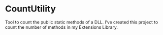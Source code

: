 # CountUtility

Tool to count the public static methods of a DLL.
I’ve created this project to count the number of methods in my Extensions Library. 
